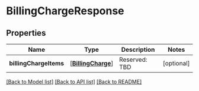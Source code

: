# BillingChargeResponse

## Properties
Name | Type | Description | Notes
------------ | ------------- | ------------- | -------------
**billingChargeItems** | [[**BillingCharge**](BillingCharge.md)] | Reserved: TBD | [optional] 

[[Back to Model list]](../README.md#documentation-for-models) [[Back to API list]](../README.md#documentation-for-api-endpoints) [[Back to README]](../README.md)


